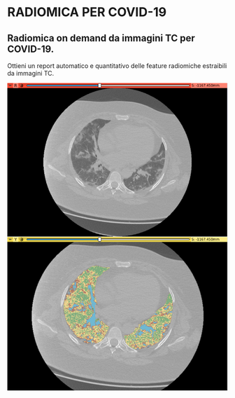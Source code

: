 # RADIOMICA PER COVID-19

## Radiomica on demand da immagini TC per COVID-19.

Ottieni un report automatico e quantitativo delle feature radiomiche estraibili da immagini TC.

![CT_CTlabeled](CT_CTlabeled.png)
